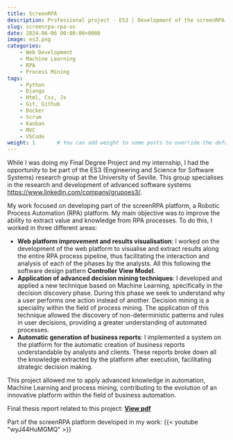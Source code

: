 ```yaml
---
title: ScreenRPA
description: Professional project - ES3 | Development of the screenRPA platform in collaboration with the ES3 group of the University of Seville.
slug: screenrpa-rpa-us
date: 2024-06-06 00:00:00+0000
image: es3.png
categories:
    - Web Development
    - Machine Learning
    - RPA
    - Process Mining
tags:
    - Python
    - Django
    - Html, Css, Js
    - Git, Github
    - Docker
    - Scrum
    - Kanban
    - MVC
    - VSCode
weight: 1       # You can add weight to some posts to override the default sorting (date descending)
---
```

While I was doing my Final Degree Project and my internship, I had the opportunity to be part of the ES3 (Engineering and Science for Software Systems) research group at the University of Seville. This group specialises in the research and development of advanced software systems https://www.linkedin.com/company/grupoes3/.

My work focused on developing part of the screenRPA platform, a Robotic Process Automation (RPA) platform. My main objective was to improve the ability to extract value and knowledge from RPA processes. To do this, I worked in three different areas:

- **Web platform improvement and results visualisation**: I worked on the development of the web platform to visualise and extract results along the entire RPA process pipeline, thus facilitating the interaction and analysis of each of the phases by the analysts. All this following the software design pattern **Controller View Model**.
- **Application of advanced decision mining techniques**: I developed and applied a new technique based on Machine Learning, specifically in the decision discovery phase. During this phase we seek to understand why a user performs one action instead of another. Decision mining is a speciality within the field of process mining. The application of this technique allowed the discovery of non-deterministic patterns and rules in user decisions, providing a greater understanding of automated processes.
- **Automatic generation of business reports**: I implemented a system on the platform for the automatic creation of business reports understandable by analysts and clients. These reports broke down all the knowledge extracted by the platform after execution, facilitating strategic decision making.

This project allowed me to apply advanced knowledge in automation, Machine Learning and process mining, contributing to the evolution of an innovative platform within the field of business automation.


Final thesis report related to this project:
[**View pdf**](/post/screenrpa-es3/memoria-tfg.pdf)

Part of the screenRPA platform developed in my work:
{{< youtube "wyJ44HuMGMQ" >}}